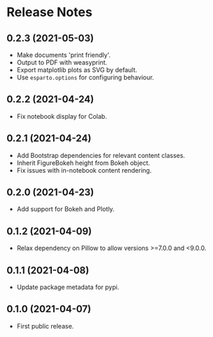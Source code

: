Release Notes
=============

0.2.3 (2021-05-03)
------------------

-   Make documents 'print friendly'.
-   Output to PDF with weasyprint.
-   Export matplotlib plots as SVG by default.
-   Use  `esparto.options` for configuring behaviour.


0.2.2 (2021-04-24)
------------------

-   Fix notebook display for Colab.


0.2.1 (2021-04-24)
------------------

-   Add Bootstrap dependencies for relevant content classes.
-   Inherit FigureBokeh height from Bokeh object.
-   Fix issues with in-notebook content rendering.


0.2.0 (2021-04-23)
------------------

-   Add support for Bokeh and Plotly.


0.1.2 (2021-04-09)
------------------

-   Relax dependency on Pillow to allow versions >=7.0.0 and <9.0.0.


0.1.1 (2021-04-08)
------------------

-   Update package metadata for pypi.


0.1.0 (2021-04-07)
------------------

-   First public release.

<br>
